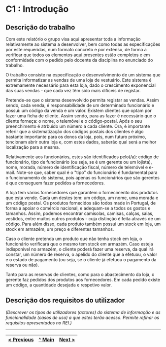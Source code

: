 # C1 : Introdução


## Descrição do trabalho

Com este relatório o grupo visa aqui apresentar toda a informação relativamente ao sistema a desenvolver, bem como todas as especificações por este requeridas, num formato concreto e por extenso, de forma a verificar que todos os elementos aqui presentes estão completos e em conformidade com o pedido pelo docente da disciplina no enunciado do trabalho.

O trabalho consiste na especificação e desenvolvimento de um sistema que permita informatizar as vendas de uma loja de vestuário. Este sistema é extremamente necessário para esta loja, dado o crescimento exponencial das suas vendas - que cada vez têm sido mais difíceis de registar. 

Pretende-se que o sistema desenvolvido permita registar as vendas. Assim sendo, cada venda, é responsabilidade de um determinado funcionário e possui: um código da venda e um valor. Existem clientes que optam por fazer uma ficha de cliente. Assim sendo, para as fazer é necessário que o cliente forneça: o nome, o telemóvel e o código-postal. Após o seu preenchimento é atrbuído um número a cada cliente. Ora, é importante referir que a sistematização dos códigos postais dos clientes é algo bastante importante para os donos da loja, pois, num futuro próximo, tencionam abrir outra loja e, com estes dados, saberão qual será a melhor localização para a mesma. 

Relativamente aos funcionários, estes são identificados pelo(/a): código de funcionário, tipo de funcionário (ou seja, se é um gerente ou um lojista), nome, morada, número de identificação fiscal, número de telemóvel e e-mail. Note-se que, saber qual é o "tipo" do funcionário é fundamental para o funcionamento do sistema, pois apenas os funcionários que são gerentes é que conseguem fazer pedidos a fornecedores.

A loja tem vários fornecedores que garantem o fornecimento dos produtos que esta vende. Cada um destes tem: um código, um nome, uma morada e um código postal. Os produtos fornecidos são todos made in Portugal, de forma a apoiar o comércio nacional, e adequam-se a todos os gostos e tamanhos. Assim, podemos encontrar camisolas, camisas, calças, saias, vestidos, entre muitos outros produtos - cuja distinção é feita através de um código. Para além disso, cada produto também possui um stock em loja, um stock em armazém, um preço e diferentes tamanhos. 

Caso o cliente pretenda um produto que não tenha stock em loja, o funcionário verificará que o mesmo tem stock em armazém. Caso esteja indisponível no armazém, o cliente poderá fazer uma reserva, da qual irá constar, um número de reserva, o apelido do cliente que a efetuou, o valor e o estado de pagamento (ou seja, se o cliente já efetuou o pagamento da reserva ou não).

Tanto para as reservas de clientes, como para o abastecimento da loja, o gerente faz pedidos dos produtos aos fornecedores. Em cada pedido existe um código, a quantidade desejada e respetivo valor. 


## Descrição dos requisitos do utilizador

_(Descrever os tipos de utilizadores (actores) do sistema de informação e as funcionalidade (casos de uso) a que estes terão acesso. Permite refinar os requisitos apresentados no REI.)_


---
[< Previous](rebd00.md) | [^ Main](https://github.com/leonorVicente/tcm21-sibd-g10/) | [Next >](rebd02.md)
:--- | :---: | ---: 
